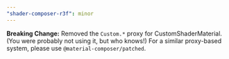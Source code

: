 ```yaml
---
"shader-composer-r3f": minor
---
```


**Breaking Change:** Removed the `Custom.*` proxy for CustomShaderMaterial. (You were probably not using it, but who knows!) For a similar proxy-based system, please use `@material-composer/patched`.
